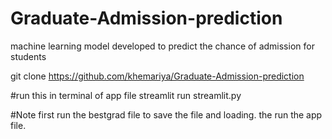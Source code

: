 # Graduate-Admission-prediction
machine learning model developed to predict the chance of admission for students

git clone https://github.com/khemariya/Graduate-Admission-prediction 

#run this in terminal of app file
streamlit run streamlit.py

#Note
first run the bestgrad file to save the file and loading.
the run the app file.
